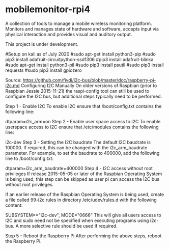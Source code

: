# mobilemonitor-rpi4
A collection of tools to manage a mobile wireless monitoring platform. Monitors and manages state of hardware and software, accepts input via physical interaction and provides visual and auditory output.


This project is under development. 


#Setup on kali as of July 2020
#sudo apt-get install python3-pip
#sudo pip3 install adafruit-circuitpython-ssd1306
#pip3 install adafruit-blinka
#sudo apt-get install python3-pil
#sudo pip3 install psutil
#sudo pip3 install requests
#sudo pip3 install gpiozero

Source: https://github.com/fivdi/i2c-bus/blob/master/doc/raspberry-pi-i2c.md
Configuring I2C Manually
On older versions of Raspbian (prior to Raspbian Jessie 2015-11-21) the raspi-config tool can still be used to configure the I2C bus, but additional steps typically need to be performed.

Step 1 - Enable I2C
To enable I2C ensure that /boot/config.txt contains the following line:

dtparam=i2c_arm=on
Step 2 - Enable user space access to I2C
To enable userspace access to I2C ensure that /etc/modules contains the following line:

i2c-dev
Step 3 - Setting the I2C baudrate
The default I2C baudrate is 100000. If required, this can be changed with the i2c_arm_baudrate parameter. For example, to set the baudrate to 400000, add the following line to /boot/config.txt:

dtparam=i2c_arm_baudrate=400000
Step 4 - I2C access without root privileges
If release 2015-05-05 or later of the Raspbian Operating System is being used, this step can be skipped as user pi can access the I2C bus without root privileges.

If an earlier release of the Raspbian Operating System is being used, create a file called 99-i2c.rules in directory /etc/udev/rules.d with the following content:

SUBSYSTEM=="i2c-dev", MODE="0666"
This will give all users access to I2C and sudo need not be specified when executing programs using i2c-bus. A more selective rule should be used if required.

Step 5 - Reboot the Raspberry Pi
After performing the above steps, reboot the Raspberry Pi.
